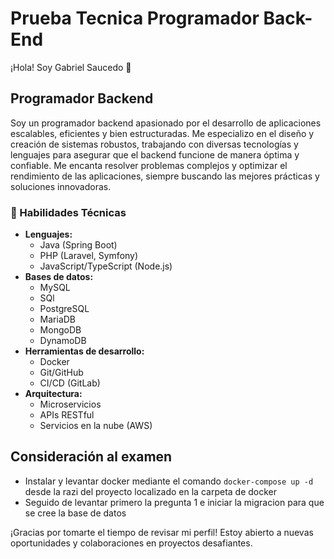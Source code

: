# Prueba Tecnica Programador Back-End

¡Hola! Soy Gabriel Saucedo 👋

## Programador Backend

Soy un programador backend apasionado por el desarrollo de aplicaciones escalables, eficientes y bien estructuradas. Me especializo en el diseño y creación de sistemas robustos, trabajando con diversas tecnologías y lenguajes para asegurar que el backend funcione de manera óptima y confiable. Me encanta resolver problemas complejos y optimizar el rendimiento de las aplicaciones, siempre buscando las mejores prácticas y soluciones innovadoras.

### 🔧 Habilidades Técnicas

- **Lenguajes:**
  - Java (Spring Boot)
  - PHP (Laravel, Symfony)
  - JavaScript/TypeScript (Node.js)
- **Bases de datos:**
  - MySQL
  - SQl
  - PostgreSQL
  - MariaDB
  - MongoDB
  - DynamoDB
- **Herramientas de desarrollo:**
  - Docker
  - Git/GitHub
  - CI/CD (GitLab)
- **Arquitectura:**
  - Microservicios
  - APIs RESTful
  - Servicios en la nube (AWS)


## Consideración al examen

- Instalar y levantar docker mediante el comando `docker-compose up -d` desde la razi del proyecto localizado en la carpeta de docker
- Seguido de levantar primero la pregunta 1 e iniciar la migracion para que se cree la base de datos

¡Gracias por tomarte el tiempo de revisar mi perfil! Estoy abierto a nuevas oportunidades y colaboraciones en proyectos desafiantes.
